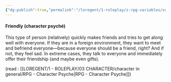 ```yaml
---
{"dg-publish":true,"permalink":"/loregent/1-roleplay/z-rpg-variables/variables-character/variables-character-psyche/friendly/"}
---
```


#### Friendly (character psyché)

This type of person (relatively) quickly makes friends and tries to get along well with everyone. If they are in a foreign environment, they want to meet and befriend everyone—because everyone should be a friend, right? And if not, they feel sad. In extreme cases, they talk to everyone and immediately offer their friendship (and maybe even gifts).

(read : [[LOREGENT/1 - ROLEPLAY/03 CHARACTER/character in general/RPG - Character Psyche\|RPG - Character Psyche]])
